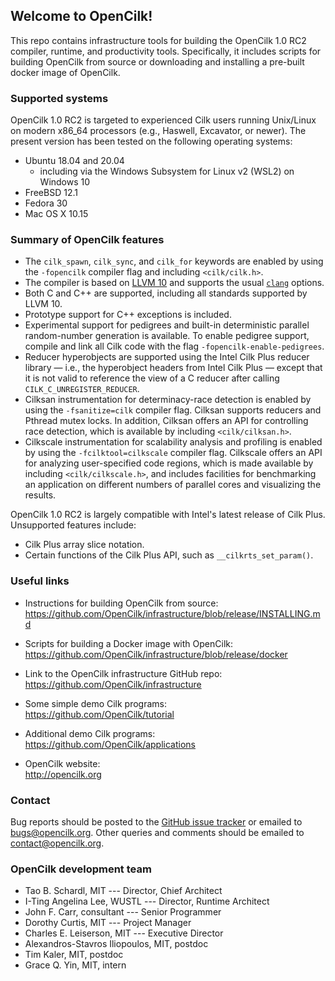 ## Welcome to OpenCilk!

This repo contains infrastructure tools for building the OpenCilk 1.0 RC2
compiler, runtime, and productivity tools.  Specifically, it includes scripts
for building OpenCilk from source or downloading and installing a pre-built
docker image of OpenCilk.

### Supported systems

OpenCilk 1.0 RC2 is targeted to experienced Cilk users running Unix/Linux on
modern x86_64 processors (e.g., Haswell, Excavator, or newer).  The present
version has been tested on the following operating systems:

- Ubuntu 18.04 and 20.04
  - including via the Windows Subsystem for Linux v2 (WSL2) on Windows 10
- FreeBSD 12.1
- Fedora 30
- Mac OS X 10.15

### Summary of OpenCilk features

- The `cilk_spawn`, `cilk_sync`, and `cilk_for` keywords are enabled by using
  the `-fopencilk` compiler flag and including `<cilk/cilk.h>`.
- The compiler is based on [LLVM 10][llvm-10-doc] and supports the usual
  [`clang`][clang-10-doc] options.
- Both C and C++ are supported, including all standards supported by LLVM 10.
- Prototype support for C++ exceptions is included.
- Experimental support for pedigrees and built-in deterministic parallel 
  random-number generation is available.  To enable pedigree support, compile and
  link all Cilk code with the flag `-fopencilk-enable-pedigrees`.
- Reducer hyperobjects are supported using the Intel Cilk Plus reducer library
  — i.e., the hyperobject headers from Intel Cilk Plus — except that it is
  not valid to reference the view of a C reducer after calling
  `CILK_C_UNREGISTER_REDUCER`.
- Cilksan instrumentation for determinacy-race detection is enabled by using the
  `-fsanitize=cilk` compiler flag.  Cilksan supports reducers and Pthread mutex
  locks.  In addition, Cilksan offers an API for controlling race detection, which
  is available by including `<cilk/cilksan.h>`.
- Cilkscale instrumentation for scalability analysis and profiling is enabled by
  using the `-fcilktool=cilkscale` compiler flag.  Cilkscale offers an API for
  analyzing user-specified code regions, which is made available by including
  `<cilk/cilkscale.h>`, and includes facilities for benchmarking an application
  on different numbers of parallel cores and visualizing the results.

OpenCilk 1.0 RC2 is largely compatible with Intel's latest release of Cilk
Plus.  Unsupported features include:

- Cilk Plus array slice notation.
- Certain functions of the Cilk Plus API, such as `__cilkrts_set_param()`.

[llvm-10-doc]:  https://releases.llvm.org/10.0.0/docs/index.html
[clang-10-doc]: https://releases.llvm.org/10.0.0/tools/clang/docs/index.html

### Useful links

- Instructions for building OpenCilk from source:  
  <https://github.com/OpenCilk/infrastructure/blob/release/INSTALLING.md>

- Scripts for building a Docker image with OpenCilk:  
  <https://github.com/OpenCilk/infrastructure/blob/release/docker>

- Link to the OpenCilk infrastructure GitHub repo:  
  <https://github.com/OpenCilk/infrastructure>

- Some simple demo Cilk programs:  
  <https://github.com/OpenCilk/tutorial>

- Additional demo Cilk programs:  
  <https://github.com/OpenCilk/applications>

- OpenCilk website:  
  <http://opencilk.org>

### Contact

Bug reports should be posted to the 
[GitHub issue tracker](https://github.com/OpenCilk/opencilk-project/issues)
or emailed to [bugs@opencilk.org](mailto:bugs@opencilk.org).
Other queries and comments should be emailed to
[contact@opencilk.org](mailto:contact@opencilk.org).

### OpenCilk development team

- Tao B. Schardl, MIT --- Director, Chief Architect
- I-Ting Angelina Lee, WUSTL --- Director, Runtime Architect
- John F. Carr, consultant --- Senior Programmer
- Dorothy Curtis, MIT --- Project Manager
- Charles E. Leiserson, MIT --- Executive Director
- Alexandros-Stavros Iliopoulos, MIT, postdoc
- Tim Kaler, MIT, postdoc
- Grace Q. Yin, MIT, intern
